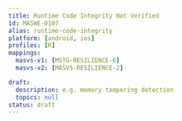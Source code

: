```yaml
---
title: Runtime Code Integrity Not Verified
id: MASWE-0107
alias: runtime-code-integrity
platform: [android, ios]
profiles: [R]
mappings:
  masvs-v1: [MSTG-RESILIENCE-6]
  masvs-v2: [MASVS-RESILIENCE-2]

draft:
  description: e.g. memory tampering detection
  topics: null
status: draft
---
```


